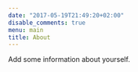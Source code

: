 ```yaml
---
date: "2017-05-19T21:49:20+02:00"
disable_comments: true
menu: main
title: About
---
```


Add some information about yourself.